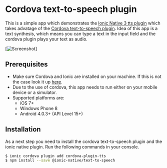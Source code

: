 # Cordova text-to-speech plugin

This is a simple app which demonstrates the [Ionic Native 3 tts plugin](https://ionicframework.com/docs/native/text-to-speech/) which takes advatage of the [Cordova text-to-speech plugin](https://github.com/vilic/cordova-plugin-tts). Idea of this app is a text synthesis, which means you can type a text in the input field and the cordova plugin plays your text as audio. 

[![Screenshot](https://cldup.com/dTxpPi9lDf.thumb.png)]

## Prerequisites
- Make sure Cordova and Ionic are installed on your machine. If this is not the case look it up [here](https://ionicframework.com/docs/v1/guide/installation.html).
- Due to the use of cordova, this app needs to run either on your mobile device or a simulator.
- Supported platforms are:
    - iOS 7+
    - Windows Phone 8
    - Android 4.0.3+ (API Level 15+)

## Installation
As a next step you need to install the cordova text-to-speech plugin and the ionic native plugin. Run the following commands in your console.

```sh
$ ionic cordova plugin add cordova-plugin-tts
$ npm install --save @ionic-native/text-to-speech
```

